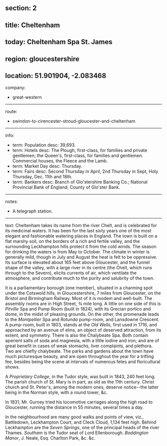 section: 2
----
title: Cheltenham
----
today: Cheltenham Spa St. James
----
region: gloucestershire
----
location: 51.901904, -2.083468
----
company:
- great-western
----
route:
- swindon-to-cirencester-stroud-gloucester-and-cheltenham
----
info:
- term: Population
  desc: 39,693.
- term: Hotels
  desc: The Plough, first-class, for families and private gentlemen; the Queen's, first-class, for families and gentlemen. Commercial houses, the Fleece and the Lamb.
- term: Market Day
  desc: Thursday.
- term: Fairs
  desc: Second Thursday in April, 2nd Thursday in Sept, Holy Thursday, Dec. 11th and 18th.
- term: Bankers
  desc: Branch of Glo'stershire Banking Co.; National Provincial Bank of England; County of Glo'ster Bank.
----
notes:
- A telegraph station.
----
text: Cheltenham takes its name from the river Chelt, and is celebrated for its medicinal waters. It has been for the last sixty years one of the most elegant and fashionable watering places in England. The town is built on a flat marshy soil, on the borders of a rich and fertile valley, and the surrounding Leckhampton hills protect it from the cold winds. The season for drinking the waters is from May to October. The climate in winter is generally mild, though in July and August the heat is felt to be oppressive. Its surface is elevated about 165 feet above Gloucester, and the funnel shape of the valley, with a large river in its centre (the Chelt, which runs through to the Severn), elicits currents of air, which ventilate the atmosphere, and contribute much to the purity and salubrity of the town.

It is a parliamentary borough (one member), situated in a charming spot under the Cotswold hills, in Gloucestershire, 7 miles from Gloucester, on the Bristol and Birmingham Railway. Most of it is modem and well-built. The assembly rooms are in High Street, ¾ mile long. A little on one side of this is *Pitville* Spa and Pump Room (built in 1824), with its Grecian portico and dome, in the midst of pleasing grounds. On the other, the promenade leads to the *Montpellier* Spa and *Rotunda* pump-room, and Lansdowne Crescent. A pump-room, built in 1803, stands at the *Old Wells*, first used in 1716, and approached by an avenue of elms, an object of deserved attraction, from its extent, and symmetry. There is also the Chalybeate Spa. Both contain aperient salts of soda and magnesia, with a little iodine and iron; and are of great benefit in cases of weak stomachs, liver complaints, and plethora. Two are chiefly chalybeate. The parks and gardens about the town have much picturesque beauty, and are open throughout the year for a trifling fee, besides being the scene at intervals of numerous fetes and floricultural shows.

A *Proprietary College*, in the Tudor style, was built in 1843, 240 feet long. The parish church of St. Mary is in part, as old as the 11th century. Christ church and St. Peter's, among the modern ones, deserve notice--the latter being in the Norman style, with a round tower, &c.

In 1831, Mr. Gurney tried his locomotive carriages along the high road to Gloucester, running the distance in 55 minutes, several times a day.

In the neighbourhood are many good walks and points of view, viz., Battledown, Leckhampton Court, and Cleck Cloud, 1,134 feet high. Behind Leckhampton are the *Seven Springs*, one of the principal heads of the river Thames. *Southam* is the Tudor seat of Lord Ellenborough. *Boddington Manor*, J. Neale, Esq. Charlton Park, &c. &c.

